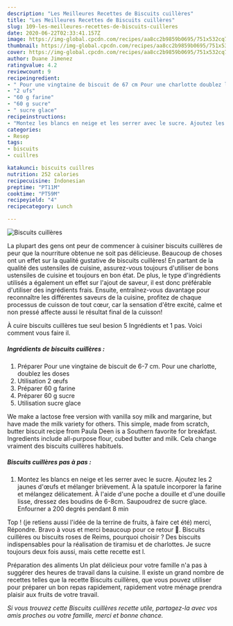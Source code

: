 ```yaml
---
description: "Les Meilleures Recettes de Biscuits cuillères"
title: "Les Meilleures Recettes de Biscuits cuillères"
slug: 109-les-meilleures-recettes-de-biscuits-cuilleres
date: 2020-06-22T02:33:41.157Z
image: https://img-global.cpcdn.com/recipes/aa8cc2b9859b0695/751x532cq70/biscuits-cuilleres-photo-principale-de-la-recette.jpg
thumbnail: https://img-global.cpcdn.com/recipes/aa8cc2b9859b0695/751x532cq70/biscuits-cuilleres-photo-principale-de-la-recette.jpg
cover: https://img-global.cpcdn.com/recipes/aa8cc2b9859b0695/751x532cq70/biscuits-cuilleres-photo-principale-de-la-recette.jpg
author: Duane Jimenez
ratingvalue: 4.2
reviewcount: 9
recipeingredient:
- " Pour une vingtaine de biscuit de 67 cm Pour une charlotte doublez les doses"
- "2 ufs"
- "60 g farine"
- "60 g sucre"
- " sucre glace"
recipeinstructions:
- "Montez les blancs en neige et les serrer avec le sucre. Ajoutez les 2 jaunes d&#39;œufs et mélanger brièvement. À la spatule incorporer la farine et mélangez délicatement. À l&#39;aide d&#39;une poche a douille et d&#39;une douille lisse, dressez des boudins de 6-8cm. Saupoudrez de sucre glace. Enfourner a 200 degrés pendant 8 min"
categories:
- Resep
tags:
- biscuits
- cuillres

katakunci: biscuits cuillres 
nutrition: 252 calories
recipecuisine: Indonesian
preptime: "PT11M"
cooktime: "PT59M"
recipeyield: "4"
recipecategory: Lunch

---
```



![Biscuits cuillères](https://img-global.cpcdn.com/recipes/aa8cc2b9859b0695/751x532cq70/biscuits-cuilleres-photo-principale-de-la-recette.jpg)

La plupart des gens ont peur de commencer à cuisiner biscuits cuillères de peur que la nourriture obtenue ne soit pas délicieuse. Beaucoup de choses ont un effet sur la qualité gustative de biscuits cuillères! En partant de la qualité des ustensiles de cuisine, assurez-vous toujours d'utiliser de bons ustensiles de cuisine et toujours en bon état. De plus, le type d'ingrédients utilisés a également un effet sur l'ajout de saveur, il est donc préférable d'utiliser des ingrédients frais. Ensuite, entraînez-vous davantage pour reconnaître les différentes saveurs de la cuisine, profitez de chaque processus de cuisson de tout cœur, car la sensation d'être excité, calme et non pressé affecte aussi le résultat final de la cuisson!

<!--inarticleads1-->

À cuire biscuits cuillères tue seul besion 5 Ingrédients et 1 pas. Voici comment vous faire il.

##### Ingrédients de biscuits cuillères :

1. Préparer  Pour une vingtaine de biscuit de 6-7 cm. Pour une charlotte, doublez les doses
1. Utilisation 2 œufs
1. Préparer 60 g farine
1. Préparer 60 g sucre
1. Utilisation  sucre glace


We make a lactose free version with vanilla soy milk and margarine, but have made the milk variety for others. This simple, made from scratch, butter biscuit recipe from Paula Deen is a Southern favorite for breakfast. Ingredients include all-purpose flour, cubed butter and milk. Cela change vraiment des biscuits cuillères habituels. 

<!--inarticleads2-->

##### Biscuits cuillères pas à pas :

1. Montez les blancs en neige et les serrer avec le sucre. Ajoutez les 2 jaunes d&#39;œufs et mélanger brièvement. À la spatule incorporer la farine et mélangez délicatement. À l&#39;aide d&#39;une poche a douille et d&#39;une douille lisse, dressez des boudins de 6-8cm. Saupoudrez de sucre glace. Enfourner a 200 degrés pendant 8 min


Top ! (je retiens aussi l&#39;idée de la terrine de fruits, à faire cet été) merci, Répondre. Bravo à vous et merci beaucoup pour ce retour 🙂. Biscuits cuillères ou biscuits roses de Reims, pourquoi choisir ? Des biscuits indispensables pour la réalisation de tiramisu et de charlottes. Je sucre toujours deux fois aussi, mais cette recette est l. 

<!--inarticleads1-->

<p>
Préparation des aliments Un plat délicieux pour votre famille n'a pas à suggérer des heures de travail dans la cuisine. Il existe un grand nombre de recettes telles que la recette Biscuits cuillères, que vous pouvez utiliser pour préparer un bon repas rapidement, rapidement votre ménage prendra plaisir aux fruits de votre travail.
</p>

<p>
<i>Si vous trouvez cette Biscuits cuillères recette utile, partagez-la avec vos amis proches ou votre famille, merci et bonne chance.</i>
</p>
